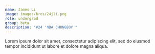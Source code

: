 ```yaml
---
name: James Li
image: images/bros/24jli.png
role: undergrad
group: beta
description: "#24 'NBA CHUNGBOY'"
---
```


Lorem ipsum dolor sit amet, consectetur adipiscing elit, sed do eiusmod tempor incididunt ut labore et dolore magna aliqua.
